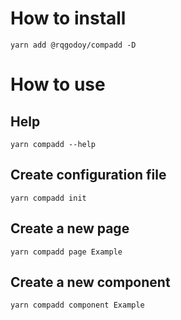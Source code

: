 # How to install

`yarn add @rqgodoy/compadd -D`

# How to use

## Help

`yarn compadd --help`

## Create configuration file

`yarn compadd init`

## Create a new page

`yarn compadd page Example`

## Create a new component

`yarn compadd component Example`

